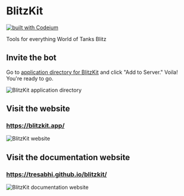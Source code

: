 # BlitzKit

[![built with Codeium](https://codeium.com/badges/main)](https://codeium.com)

Tools for everything World of Tanks Blitz

## Invite the bot

Go to [application directory for BlitzKit](https://discord.com/application-directory/1097673957865443370) and click "Add to Server." Voila! You're ready to go.

![BlitzKit application directory](https://i.imgur.com/YWCtOuJ.png)

## Visit the website

### https://blitzkit.app/

![BlitzKit website](https://i.imgur.com/bdYMUCL.png)

## Visit the documentation website

### https://tresabhi.github.io/blitzkit/

![BlitzKit documentation website](https://i.imgur.com/hm3KTsF.png)
